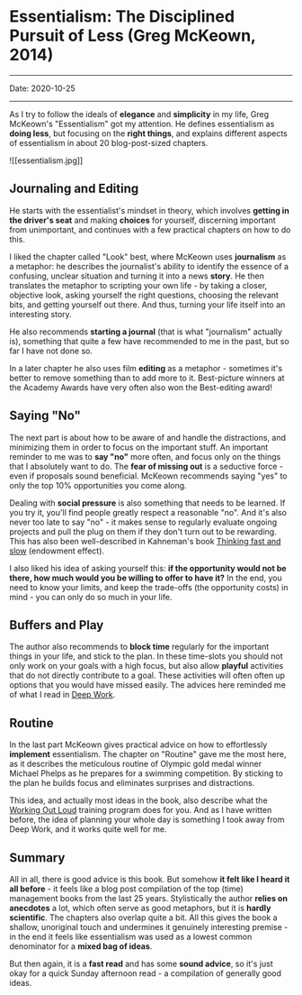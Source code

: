 # Essentialism: The Disciplined Pursuit of Less (Greg McKeown, 2014)
----

Date: 2020-10-25

----

As I try to follow the ideals of __elegance__ and __simplicity__ in my life, Greg McKeown's "Essentialism" got my attention. He defines essentialism as __doing less__, but focusing on the __right things__, and explains different aspects of essentialism in about 20 blog-post-sized chapters.

![[essentialism.jpg]]

## Journaling and Editing

He starts with the essentialist's mindset in theory, which involves __getting in the driver's seat__ and making __choices__ for yourself, discerning important from unimportant, and continues with a few practical chapters on how to do this.

I liked the chapter called "Look" best, where McKeown uses __journalism__ as a metaphor: he describes the journalist's ability to identify the essence of a confusing, unclear situation and turning it into a news __story__. He then translates the metaphor to scripting your own life - by taking a closer, objective look, asking yourself the right questions, choosing the relevant bits, and getting yourself out there. And thus, turning your life itself into an interesting story.

He also recommends __starting a journal__ (that is what "journalism" actually is), something that quite a few have recommended to me in the past, but so far I have not done so.

In a later chapter he also uses film __editing__ as a metaphor - sometimes it's better to remove something than to add more to it. Best-picture winners at the Academy Awards have very often also won the Best-editing award!

## Saying "No"

The next part is about how to be aware of and handle the distractions, and minimizing them in order to focus on the important stuff. An important reminder to me was to __say "no"__ more often, and focus only on the things that I absolutely want to do. The __fear of missing out__ is a seductive force - even if proposals sound beneficial. McKeown recommends saying "yes" to only the top 10% opportunities you come along.

Dealing with __social pressure__ is also something that needs to be learned. If you try it, you'll find people greatly respect a reasonable "no". And it's also never too late to say "no" - it makes sense to regularly evaluate ongoing projects and pull the plug on them if they don't turn out to be rewarding. This has also been well-described in Kahneman's book [Thinking fast and slow](thinking-fast-and-slow) (endowment effect).

I also liked his idea of asking yourself this: __if the opportunity would not be there, how much would you be willing to offer to have it?__ In the end, you need to know your limits, and keep the trade-offs (the opportunity costs) in mind - you can only do so much in your life.

## Buffers and Play

The author also recommends to __block time__ regularly for the important things in your life, and stick to the plan. In these time-slots you should not only work on your goals with a high focus, but also allow __playful__ activities that do not directly contribute to a goal. These activities will often often up options that you would have missed easily. The advices here reminded me of what I read in [Deep Work](deep-work).

## Routine

In the last part McKeown gives practical advice on how to effortlessly __implement__ essentialism. The chapter on "Routine" gave me the most here, as it describes the meticulous routine of Olympic gold medal winner Michael Phelps as he prepares for a swimming competition. By sticking to the plan he builds focus and eliminates surprises and distractions.

This idea, and actually most ideas in the book, also describe what the [Working Out Loud](working-out-loud) training program does for you. And as I have written before, the idea of planning your whole day is something I took away from Deep Work, and it works quite well for me.

## Summary

All in all, there is good advice is this book. But somehow __it felt like I heard it all before__ - it feels like a blog post compilation of the top (time) management books from the last 25 years. Stylistically the author __relies on anecdotes__ a lot, which often serve as good metaphors, but it is __hardly scientific__. The chapters also overlap quite a bit. All this gives the book a shallow, unoriginal touch and undermines it genuinely interesting premise - in the end it feels like essentialism was used as a lowest common denominator for a __mixed bag of ideas__.

But then again, it is a __fast read__ and has some __sound advice__, so it's just okay for a quick Sunday afternoon read - a compilation of generally good ideas.